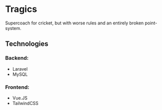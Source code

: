 # Tragics

Supercoach for cricket, but with worse rules and an entirely broken point-system.


## Technologies

### Backend: 
- Laravel
- MySQL
### Frontend: 
- Vue.JS
- TailwindCSS

